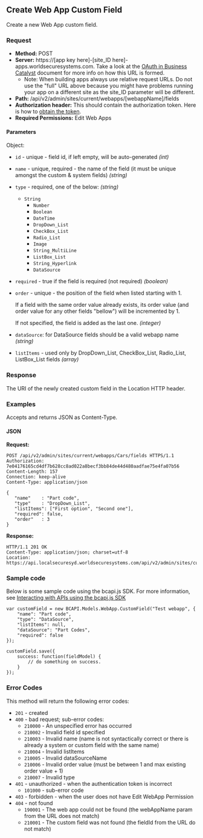## Create Web App Custom Field

Create a new Web App custom field.

### Request

* **Method:** POST
* **Server:**  https://[app key here]-[site_ID here]-apps.worldsecuresystems.com. Take a look at the [OAuth in Business Catalyst](http://developers.businesscatalyst.com/developer-documentation/oauth-in-bc.html) document for more info on how this URL is formed.
  * Note: When building apps always use relative request URLs. Do not use the "full" URL above because you might have problems running your app on a different site as the site_ID parameter will be different.
* **Path:** /api/v2/admin/sites/current/webapps/[webappName]/fields
* **Authorization header:** This should contain the authorization token. Here is how to [obtain the token](http://developers.businesscatalyst.com/developer-documentation/oauth-in-bc.html).
* **Required Permissions:** Edit Web Apps

#### Parameters ####

Object:

* `id` - unique - field id, if left empty, will be auto-generated *(int)*
* `name` - unique, required - the name of the field (it must be unique amongst the custom & system fields) *(string)*
* `type` - required, one of the below: *(string)*
  * `String`
	* `Number`
	* `Boolean`
	* `DateTime`
	* `DropDown_List`
	* `CheckBox_List`
	* `Radio_List`
	* `Image`
	* `String_MultiLine`
	* `ListBox_List`
	* `String_Hyperlink`
	* `DataSource`
* `required` - true if the field is required (not required) *(boolean)*
* `order` - unique - the position of the field when listed starting with 1.

  If a field with the same order value already exists, its order value (and order value for any other fields "bellow") will be incremented by 1.

  If not specified, the field is added as the last one. *(integer)*
  
* `dataSource`: for DataSource fields should be a valid webapp name *(string)*
* `listItems` - used only by DropDown_List, CheckBox_List, Radio_List, ListBox_List fields *(array)*

### Response

The URI of the newly created custom field in the Location HTTP header.

### Examples

Accepts and returns JSON as Content-Type.

#### JSON

**Request:**
~~~
POST /api/v2/admin/sites/current/webapps/Cars/fields HTTPS/1.1
Authorization: 7e04176165cd4df7b628cc8ad022a8becf3bb84de44d480aadfae75e4fa07b56
Content-Length: 157
Connection: keep-alive
Content-Type: application/json
 
{
   "name"    : "Part code",
   "type"    : "DropDown_List",
   "listItems": ["First option", "Second one"],
   "required": false,
   "order"   : 3
}
~~~

**Response:**

~~~
HTTP/1.1 201 OK
Content-Type: application/json; charset=utf-8
Location: https://api.localsecuresyd.worldsecuresystems.com/api/v2/admin/sites/current/webapps/Cars/fields/123
~~~

### Sample code

Below is some sample code using the bcapi.js SDK. For more information, see [Interacting with APIs using the bcapi.js SDK](http://adobebc.github.io/bcapi.js/)

~~~
var customField = new BCAPI.Models.WebApp.CustomField("Test webapp", {
    "name": "Part code",
    "type": "DataSource",
    "listItems": null,
    "dataSource": "Part Codes",
    "required": false
});

customField.save({
    success: function(fieldModel) {
        // do something on success.
    }
});
~~~

### Error Codes

This method will return the following error codes:

* `201` - created
* `400` - bad request; sub-error codes:
	* `210000` - An unspecified error has occurred
	* `210002` - Invalid field id specified
	* `210003` - Invalid name (name is not syntactically correct or there is already a system or custom field with the same name)
	* `210004` - Invalid listItems
	* `210005` - Invalid dataSourceName
	* `210006` - Invalid order value (must be between 1 and max existing order value + 1)
	* `210007` - Invalid type
* `401` - unauthorized - when the authentication token is incorrect
	* `101000` - sub-error code
* `403` - forbidden - when the user does not have Edit WebApp Permission
* `404` - not found
	* `190001` - The web app could not be found (the webAppName param from the URL does not match)
	* `210001` - The custom field was not found (the fieldId from the URL do not match)

